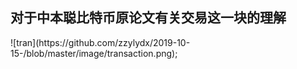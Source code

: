 <h2>对于中本聪比特币原论文有关交易这一块的理解</h2>
![tran](https://github.com/zzylydx/2019-10-15-/blob/master/image/transaction.png);
